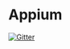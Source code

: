 # Appium

[![Gitter](https://badges.gitter.im/Join%20Chat.svg)](https://gitter.im/gauravgandhi15/Appium?utm_source=badge&utm_medium=badge&utm_campaign=pr-badge&utm_content=badge)